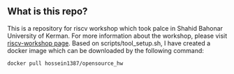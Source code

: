 ## What is this repo?
This is a repository for riscv workshop which took palce in Shahid Bahonar University of Kerman.
For more information about the workshop, please visit [riscv-workshop page](http://hossein1387.github.io/riscv_workshop/index.html).
Based on scripts/tool_setup.sh, I have created a docker image which can be downloaded by the following command:

	docker pull hossein1387/opensource_hw

